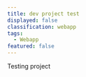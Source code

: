 ```yaml
---
title: dev project test
displayed: false
classification: webapp
tags:
  - Webapp
featured: false
---
```

Testing project
